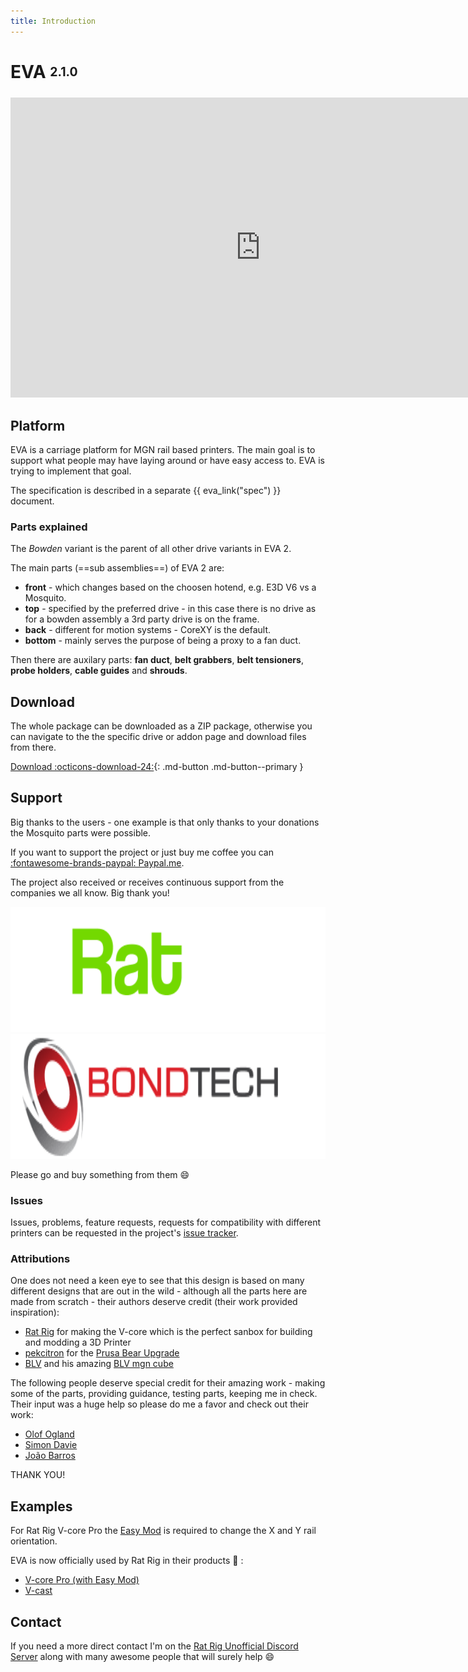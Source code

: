 ```yaml
---
title: Introduction
---
```

# EVA <sub><sup>2.1.0</sup></sub>

<iframe id="player" type="text/html" width="800" height="480"
  src="https://www.youtube.com/embed/fOFlQ7dKGFQ?enablejsapi=1&origin=https://eva-3d.github.io/eva-main/"
  frameborder="0"></iframe>

## Platform

EVA is a carriage platform for MGN rail based printers. The main goal is to support what people may have laying around or have easy access to. EVA is trying to implement that goal.

The specification is described in a separate {{ eva_link("spec") }} document.

### Parts explained

The _Bowden_ variant is the parent of all other drive variants in EVA 2.

The main parts (==sub assemblies==) of EVA 2 are:

- **front** - which changes based on the choosen hotend, e.g. E3D V6 vs a Mosquito.
- **top** - specified by the preferred drive - in this case there is no drive as for a bowden assembly a 3rd party drive is on the frame.
- **back** - different for motion systems - CoreXY is the default.
- **bottom** - mainly serves the purpose of being a proxy to a fan duct.

Then there are auxilary parts: **fan duct**, **belt grabbers**, **belt tensioners**, **probe holders**, **cable guides** and **shrouds**.

## Download

The whole package can be downloaded as a ZIP package, otherwise you can navigate to the the specific drive or addon page and download files from there.

[Download :octicons-download-24:]({{download_url}}){: .md-button .md-button--primary }

## Support

Big thanks to the users - one example is that only thanks to your donations the Mosquito parts were possible.

If you want to support the project or just buy me coffee you can [:fontawesome-brands-paypal: Paypal.me](https://www.paypal.me/pkucmus).

The project also received or receives continuous support from the companies we all know. Big thank you!

<p class="sponsors">
    <a href="https://www.ratrig.com/" >
        <img src="assets/ratrig.png" height="200"/>
    </a>
    <a href="https://www.bondtech.se/">
        <img src="assets/bondtech.png" height="200"/>
    </a>
</p>

Please go and buy something from them :smile:

### Issues

Issues, problems, feature requests, requests for compatibility with different printers can be requested in the project's [issue tracker](https://github.com/EVA-3D/eva-main/issues).

### Attributions

One does not need a keen eye to see that this design is based on many different designs that are out in the wild - although all the parts here are made from scratch - their authors deserve credit (their work provided inspiration):

* [Rat Rig](https://www.ratrig.com/) for making the V-core which is the perfect sanbox for building and modding a 3D Printer
* [pekcitron](https://www.thingiverse.com/pekcitron/about) for the [Prusa Bear Upgrade](https://www.thingiverse.com/thing:2808408)
* [BLV](https://www.thingiverse.com/BLV/about) and his amazing [BLV mgn cube](https://www.thingiverse.com/thing:3382718)

The following people deserve special credit for their amazing work - making some of the parts, providing guidance, testing parts, keeping me in check. Their input was a huge help so please do me a favor and check out their work:

* [Olof Ogland](http://www.olofogland.se)
* [Simon Davie](http://www.nexxdesign.co.uk)
* [João Barros](http://www.joaobarros.pt)

THANK YOU!

## Examples

For Rat Rig V-core Pro the [Easy Mod](https://github.com/pkucmus/Easy-Mod) is required to change the X and Y rail orientation.

EVA is now officially used by Rat Rig in their products :tada: :

* [V-core Pro (with Easy Mod)](https://www.ratrig.com/3d-printing-cnc/3d-printer-kits/complete-kits/rat-rig-v-core-pro-linear-rail-701.html)
* [V-cast](https://www.ratrig.com/3d-printing-cnc/3d-printer-kits/complete-kits/rat-rig-v-cast.html)

## Contact

If you need a more direct contact I'm on the [Rat Rig Unofficial Discord Server](https://discord.gg/DcCEk8u) along with many awesome people that will surely help :smile:

